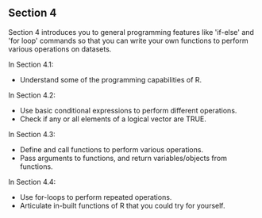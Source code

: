 ## Section 4

Section 4 introduces you to general programming features like 'if-else' and 'for loop' commands so that you can write your own functions to perform various operations on datasets.

In Section 4.1:

* Understand some of the programming capabilities of R. 

In Section 4.2:

* Use basic conditional expressions to perform different operations. 
* Check if any or all elements of a logical vector are TRUE. 

In Section 4.3:

* Define and call functions to perform various operations.
* Pass arguments to functions, and return variables/objects from functions.

In Section 4.4:

* Use for-loops to perform repeated operations. 
* Articulate in-built functions of R that you could try for yourself. 
